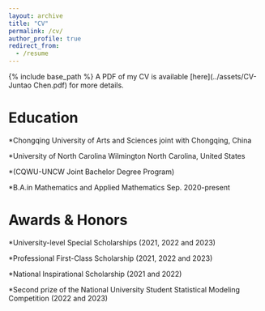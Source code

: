 ```yaml
---
layout: archive
title: "CV"
permalink: /cv/
author_profile: true
redirect_from:
  - /resume
---
```


{% include base_path %}
A PDF of my CV is available [here](../assets/CV-Juntao Chen.pdf) for more details.

Education
======

*Chongqing University of Arts and Sciences joint with	Chongqing, China

*University of North Carolina Wilmington 	North Carolina, United States

*(CQWU-UNCW Joint Bachelor Degree Program)	

*B.A.in Mathematics and Applied Mathematics	Sep. 2020-present 


Awards & Honors
======
*University-level Special Scholarships (2021, 2022 and 2023) 

*Professional First-Class Scholarship (2021, 2022 and 2023) 

*National Inspirational Scholarship (2021 and 2022)

*Second prize of the National University Student Statistical Modeling Competition (2022 and 2023)

